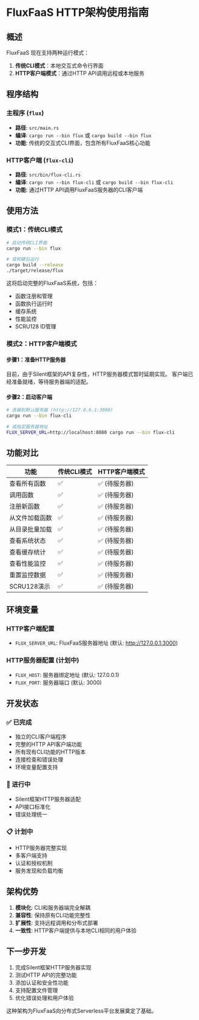 # FluxFaaS HTTP架构使用指南

## 概述

FluxFaaS 现在支持两种运行模式：
1. **传统CLI模式**：本地交互式命令行界面
2. **HTTP客户端模式**：通过HTTP API调用远程或本地服务

## 程序结构

### 主程序 (`flux`)
- **路径**: `src/main.rs`
- **编译**: `cargo run --bin flux` 或 `cargo build --bin flux`
- **功能**: 传统的交互式CLI界面，包含所有FluxFaaS核心功能

### HTTP客户端 (`flux-cli`)
- **路径**: `src/bin/flux-cli.rs`
- **编译**: `cargo run --bin flux-cli` 或 `cargo build --bin flux-cli`
- **功能**: 通过HTTP API调用FluxFaaS服务器的CLI客户端

## 使用方法

### 模式1：传统CLI模式
```bash
# 启动传统CLI界面
cargo run --bin flux

# 或构建后运行
cargo build --release
./target/release/flux
```

这将启动完整的FluxFaaS系统，包括：
- 函数注册和管理
- 函数执行运行时
- 缓存系统
- 性能监控
- SCRU128 ID管理

### 模式2：HTTP客户端模式

#### 步骤1：准备HTTP服务器
目前，由于Silent框架的API复杂性，HTTP服务器模式暂时延期实现。
客户端已经准备就绪，等待服务器端的适配。

#### 步骤2：启动客户端
```bash
# 连接到默认服务器 (http://127.0.0.1:3000)
cargo run --bin flux-cli

# 或指定服务器地址
FLUX_SERVER_URL=http://localhost:8080 cargo run --bin flux-cli
```

## 功能对比

| 功能 | 传统CLI模式 | HTTP客户端模式 |
|------|------------|-------------|
| 查看所有函数 | ✅ | ✅ (待服务器) |
| 调用函数 | ✅ | ✅ (待服务器) |
| 注册新函数 | ✅ | ✅ (待服务器) |
| 从文件加载函数 | ✅ | ✅ (待服务器) |
| 从目录批量加载 | ✅ | ✅ (待服务器) |
| 查看系统状态 | ✅ | ✅ (待服务器) |
| 查看缓存统计 | ✅ | ✅ (待服务器) |
| 查看性能监控 | ✅ | ✅ (待服务器) |
| 重置监控数据 | ✅ | ✅ (待服务器) |
| SCRU128演示 | ✅ | ✅ (待服务器) |

## 环境变量

### HTTP客户端配置
- `FLUX_SERVER_URL`: FluxFaaS服务器地址 (默认: http://127.0.0.1:3000)

### HTTP服务器配置 (计划中)
- `FLUX_HOST`: 服务器绑定地址 (默认: 127.0.0.1)
- `FLUX_PORT`: 服务器端口 (默认: 3000)

## 开发状态

### ✅ 已完成
- 独立的CLI客户端程序
- 完整的HTTP API客户端功能
- 所有现有CLI功能的HTTP版本
- 连接检查和错误处理
- 环境变量配置支持

### 🚧 进行中
- Silent框架HTTP服务器适配
- API接口标准化
- 错误处理统一

### 📋 计划中
- HTTP服务器完整实现
- 多客户端支持
- 认证和授权机制
- 服务发现和负载均衡

## 架构优势

1. **模块化**: CLI和服务器端完全解耦
2. **兼容性**: 保持原有CLI功能完整性
3. **扩展性**: 支持远程调用和分布式部署
4. **一致性**: HTTP客户端提供与本地CLI相同的用户体验

## 下一步开发

1. 完成Silent框架HTTP服务器实现
2. 测试HTTP API的完整功能
3. 添加认证和安全性功能
4. 支持配置文件管理
5. 优化错误处理和用户体验

这种架构为FluxFaaS向分布式Serverless平台发展奠定了基础。
